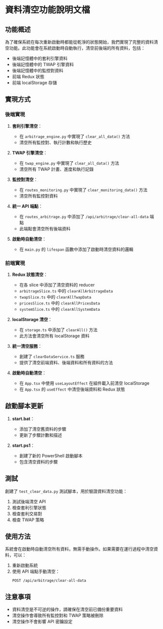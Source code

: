 # 資料清空功能說明文檔

## 功能概述

為了確保系統在每次重新啟動時都能從乾淨的狀態開始，我們實現了完整的資料清空功能。此功能會在系統啟動時自動執行，清空前後端的所有資料，包括：

- 後端記憶體中的套利引擎資料
- 後端記憶體中的 TWAP 引擎資料
- 後端記憶體中的監控對資料
- 前端 Redux 狀態
- 前端 localStorage 存儲

## 實現方式

### 後端實現

1. **套利引擎清空**：
   - 在 `arbitrage_engine.py` 中實現了 `clear_all_data()` 方法
   - 清空所有監控對、執行計數和執行歷史

2. **TWAP 引擎清空**：
   - 在 `twap_engine.py` 中實現了 `clear_all_data()` 方法
   - 清空所有 TWAP 計畫、進度和執行記錄

3. **監控對清空**：
   - 在 `routes_monitoring.py` 中實現了 `clear_monitoring_data()` 方法
   - 清空所有監控對資料

4. **統一 API 端點**：
   - 在 `routes_arbitrage.py` 中添加了 `/api/arbitrage/clear-all-data` 端點
   - 此端點會清空所有後端資料

5. **啟動時自動清空**：
   - 在 `main.py` 的 `lifespan` 函數中添加了啟動時清空資料的邏輯

### 前端實現

1. **Redux 狀態清空**：
   - 在各 slice 中添加了清空資料的 reducer
   - `arbitrageSlice.ts` 中的 `clearAllArbitrageData`
   - `twapSlice.ts` 中的 `clearAllTwapData`
   - `pricesSlice.ts` 中的 `clearAllPricesData`
   - `systemSlice.ts` 中的 `clearAllSystemData`

2. **localStorage 清空**：
   - 在 `storage.ts` 中添加了 `clearAll()` 方法
   - 此方法會清空所有 localStorage 資料

3. **統一清空服務**：
   - 創建了 `clearDataService.ts` 服務
   - 提供了清空前端資料、後端資料和所有資料的方法

4. **啟動時自動清空**：
   - 在 `App.tsx` 中使用 `useLayoutEffect` 在組件載入前清空 localStorage
   - 在 `App.tsx` 的 `useEffect` 中清空後端資料和 Redux 狀態

## 啟動腳本更新

1. **start.bat**：
   - 添加了清空舊資料的步驟
   - 更新了步驟計數和描述

2. **start.ps1**：
   - 創建了新的 PowerShell 啟動腳本
   - 包含清空資料的步驟

## 測試

創建了 `test_clear_data.py` 測試腳本，用於驗證資料清空功能：

1. 測試後端清空 API
2. 檢查套利引擎狀態
3. 檢查套利交易對
4. 檢查 TWAP 策略

## 使用方法

系統會在啟動時自動清空所有資料，無需手動操作。如果需要在運行過程中清空資料，可以：

1. 重新啟動系統
2. 使用 API 端點手動清空：
   ```
   POST /api/arbitrage/clear-all-data
   ```

## 注意事項

- 資料清空是不可逆的操作，請確保在清空前已備份重要資料
- 清空操作會導致所有監控對和 TWAP 策略被刪除
- 清空操作不會影響 API 密鑰設定
